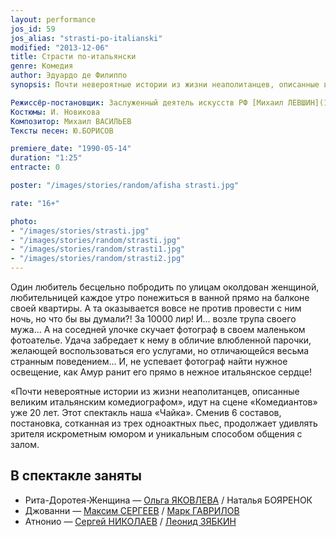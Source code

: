```yaml
---
layout: performance
jos_id: 59
jos_alias: "strasti-po-italianski"
modified: "2013-12-06"
title: Страсти по-итальянски
genre: Комедия
author: Эдуардо де Филиппо
synopsis: Почти невероятные истории из жизни неаполитанцев, описанные великим итальянским комедиографом, идут на сцене Комедиантов уже 20 лет. Этот спектакль наша Чайка. Сменив 6 составов, постановка, сотканная из трех одноактных пьес, продолжает удивлять зрителя искрометным юмором и уникальным способом общения с залом

Режиссёр-постановщик: Заслуженный деятель искусств РФ [Михаил ЛЕВШИН](153-mihail-levshin.html)
Костюмы: И. Новикова
Композитор: Михаил ВАСИЛЬЕВ
Тексты песен: Ю.БОРИСОВ

premiere_date: "1990-05-14"
duration: "1:25"
entracte: 0

poster: "/images/stories/random/afisha strasti.jpg"

rate: "16+"

photo:
- "/images/stories/strasti.jpg"
- "/images/stories/random/strasti.jpg"
- "/images/stories/random/strasti1.jpg"
- "/images/stories/random/strasti2.jpg"
---
```


Один любитель бесцельно побродить по улицам околдован женщиной, любительницей каждое утро понежиться в ванной прямо на балконе своей квартиры. А та оказывается вовсе не против провести с ним ночь, но что бы вы думали?! За 10000 лир! И… возле трупа своего мужа… А на соседней улочке скучает фотограф в своем маленьком фотоателье. Удача забредает к нему в обличие влюбленной парочки, желающей воспользоваться его услугами, но отличающейся весьма странным поведением… И, не успевает фотограф найти нужное освещение, как Амур ранит его прямо в нежное итальянское сердце!

«Почти невероятные истории из жизни неаполитанцев, описанные великим итальянским комедиографом», идут на сцене «Комедиантов» уже 20 лет. Этот спектакль наша «Чайка». Сменив 6 составов, постановка, сотканная из трех одноактных пьес, продолжает удивлять зрителя искрометным юмором и уникальным способом общения с залом.


## В спектакле заняты

- Рита-Доротея-Женщина — [Ольга ЯКОВЛЕВА](89-olga-yakovleva.html) / Наталья БОЯРЕНОК
- Джованни — [Максим СЕРГЕЕВ](57-maxsim-sergeev.html) / [Марк ГАВРИЛОВ](112-mark-gavrilov.html)
- Атнонио — [Сергей НИКОЛАЕВ](52-sergei-nikolaev.html) / [Леонид ЗЯБКИН](67-leonid-zabkin.html)